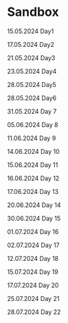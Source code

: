 # Sandbox
15.05.2024 Day1

17.05.2024 Day2

21.05.2024 Day3

23.05.2024 Day4

28.05.2024 Day5

28.05.2024 Day6

31.05.2024 Day 7

05.06.2024 Day 8

11.06.2024 Day 9

14.06.2024 Day 10

15.06.2024 Day 11

16.06.2024 Day 12

17.06.2024 Day 13

20.06.2024 Day 14

30.06.2024 Day 15

01.07.2024 Day 16

02.07.2024 Day 17

12.07.2024 Day 18

15.07.2024 Day 19

17.07.2024 Day 20

25.07.2024 Day 21

28.07.2024 Day 22
